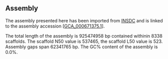 **Assembly**
--------

The assembly presented here has been imported from [INSDC](http://www.insdc.org) and is linked to the assembly accession [[GCA_000671375.1](http://www.ebi.ac.uk/ena/data/view/GCA_000671375.1)].

The total length of the assembly is 925474958 bp contained withinin 8338 scaffolds.
The scaffold N50 value is 537465, the scaffold L50 value is 523.
Assembly gaps span 62341765 bp. The GC% content of the assembly is 0.0%.
